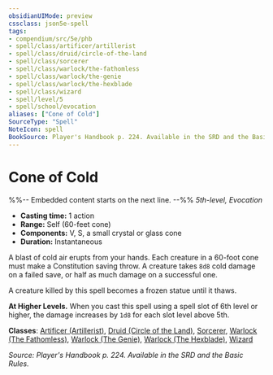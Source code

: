 ```yaml
---
obsidianUIMode: preview
cssclass: json5e-spell
tags:
- compendium/src/5e/phb
- spell/class/artificer/artillerist
- spell/class/druid/circle-of-the-land
- spell/class/sorcerer
- spell/class/warlock/the-fathomless
- spell/class/warlock/the-genie
- spell/class/warlock/the-hexblade
- spell/class/wizard
- spell/level/5
- spell/school/evocation
aliases: ["Cone of Cold"]
SourceType: "Spell"
NoteIcon: spell
BookSource: Player's Handbook p. 224. Available in the SRD and the Basic Rules.
---
```

# Cone of Cold
%%-- Embedded content starts on the next line. --%%
*5th-level, Evocation*  

- **Casting time:** 1 action
- **Range:** Self (60-feet cone)
- **Components:** V, S, a small crystal or glass cone
- **Duration:** Instantaneous

A blast of cold air erupts from your hands. Each creature in a 60-foot cone must make a Constitution saving throw. A creature takes `8d8` cold damage on a failed save, or half as much damage on a successful one.

A creature killed by this spell becomes a frozen statue until it thaws.

**At Higher Levels.** When you cast this spell using a spell slot of 6th level or higher, the damage increases by `1d8` for each slot level above 5th.

**Classes**: [Artificer (Artillerist)](/2-Mechanics/CLI/classes/artificer-artillerist-tce.md), [Druid (Circle of the Land)](/2-Mechanics/CLI/classes/druid-circle-of-the-land.md), [Sorcerer](/2-Mechanics/CLI/classes/sorcerer.md), [Warlock (The Fathomless)](/2-Mechanics/CLI/classes/warlock-the-fathomless-tce.md), [Warlock (The Genie)](/2-Mechanics/CLI/classes/warlock-the-genie-tce.md), [Warlock (The Hexblade)](/2-Mechanics/CLI/classes/warlock-the-hexblade-xge.md), [Wizard](/2-Mechanics/CLI/classes/wizard.md)

*Source: Player's Handbook p. 224. Available in the SRD and the Basic Rules.*